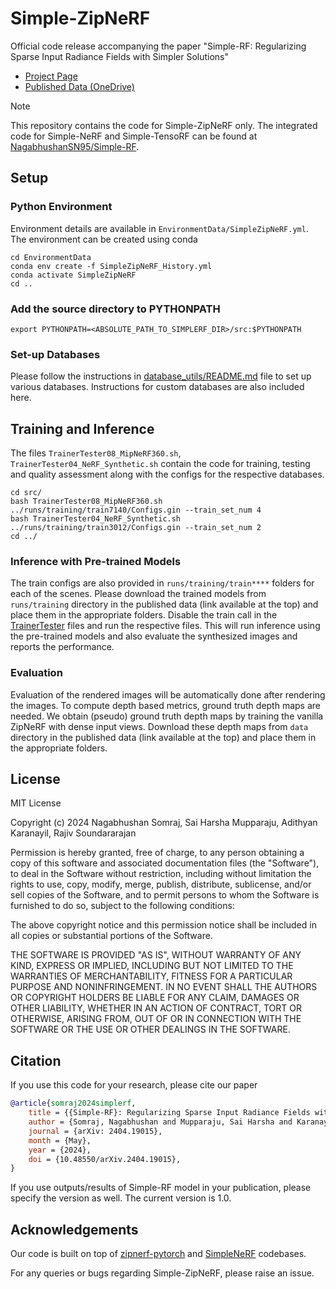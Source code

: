 # Simple-ZipNeRF
Official code release accompanying the paper "Simple-RF: Regularizing Sparse Input Radiance Fields with Simpler Solutions"

* [Project Page](https://nagabhushansn95.github.io/publications/2024/Simple-RF.html)
* [Published Data (OneDrive)](https://indianinstituteofscience-my.sharepoint.com/:f:/g/personal/nagabhushans_iisc_ac_in/Egl0tSqfBnBIqKYZP0nJPFoB24jhJe0EQQe1KBrav63ohQ?e=0GSEmV)

> [!NOTE]
> This repository contains the code for Simple-ZipNeRF only. The integrated code for Simple-NeRF and Simple-TensoRF can be found at [NagabhushanSN95/Simple-RF](https://github.com/NagabhushanSN95/Simple-RF).

## Setup

### Python Environment
Environment details are available in `EnvironmentData/SimpleZipNeRF.yml`. The environment can be created using conda
```shell
cd EnvironmentData
conda env create -f SimpleZipNeRF_History.yml
conda activate SimpleZipNeRF
cd ..
```

### Add the source directory to PYTHONPATH
```shell
export PYTHONPATH=<ABSOLUTE_PATH_TO_SIMPLERF_DIR>/src:$PYTHONPATH
```

### Set-up Databases
Please follow the instructions in [database_utils/README.md](src/database_utils/README.md) file to set up various databases. Instructions for custom databases are also included here.

## Training and Inference
The files `TrainerTester08_MipNeRF360.sh`, `TrainerTester04_NeRF_Synthetic.sh` contain the code for training, testing and quality assessment along with the configs for the respective databases.
```shell
cd src/
bash TrainerTester08_MipNeRF360.sh ../runs/training/train7140/Configs.gin --train_set_num 4
bash TrainerTester04_NeRF_Synthetic.sh ../runs/training/train3012/Configs.gin --train_set_num 2
cd ../
```

### Inference with Pre-trained Models
The train configs are also provided in `runs/training/train****` folders for each of the scenes. Please download the trained models from `runs/training` directory in the published data (link available at the top) and place them in the appropriate folders. Disable the train call in the [TrainerTester](src/TrainerTester08_MipNeRF360.py#L116) files and run the respective files. This will run inference using the pre-trained models and also evaluate the synthesized images and reports the performance.

### Evaluation
Evaluation of the rendered images will be automatically done after rendering the images. To compute depth based metrics, ground truth depth maps are needed. We obtain (pseudo) ground truth depth maps by training the vanilla ZipNeRF with dense input views. Download these depth maps from `data` directory in the published data (link available at the top) and place them in the appropriate folders.

## License
MIT License

Copyright (c) 2024 Nagabhushan Somraj, Sai Harsha Mupparaju, Adithyan Karanayil, Rajiv Soundararajan

Permission is hereby granted, free of charge, to any person obtaining a copy
of this software and associated documentation files (the "Software"), to deal
in the Software without restriction, including without limitation the rights
to use, copy, modify, merge, publish, distribute, sublicense, and/or sell
copies of the Software, and to permit persons to whom the Software is
furnished to do so, subject to the following conditions:

The above copyright notice and this permission notice shall be included in all
copies or substantial portions of the Software.

THE SOFTWARE IS PROVIDED "AS IS", WITHOUT WARRANTY OF ANY KIND, EXPRESS OR
IMPLIED, INCLUDING BUT NOT LIMITED TO THE WARRANTIES OF MERCHANTABILITY,
FITNESS FOR A PARTICULAR PURPOSE AND NONINFRINGEMENT. IN NO EVENT SHALL THE
AUTHORS OR COPYRIGHT HOLDERS BE LIABLE FOR ANY CLAIM, DAMAGES OR OTHER
LIABILITY, WHETHER IN AN ACTION OF CONTRACT, TORT OR OTHERWISE, ARISING FROM,
OUT OF OR IN CONNECTION WITH THE SOFTWARE OR THE USE OR OTHER DEALINGS IN THE
SOFTWARE.


## Citation
If you use this code for your research, please cite our paper

```bibtex
@article{somraj2024simplerf,
    title = {{Simple-RF}: Regularizing Sparse Input Radiance Fields with Simpler Solutions},
    author = {Somraj, Nagabhushan and Mupparaju, Sai Harsha and Karanayil, Adithyan and Soundararajan, Rajiv},
    journal = {arXiv: 2404.19015},
    month = {May},
    year = {2024},
    doi = {10.48550/arXiv.2404.19015},
}
```
If you use outputs/results of Simple-RF model in your publication, please specify the version as well. The current version is 1.0.

## Acknowledgements
Our code is built on top of [zipnerf-pytorch](https://github.com/SuLvXiangXin/zipnerf-pytorch) and [SimpleNeRF](https://github.com/NagabhushanSN95/SimpleNeRF) codebases.


For any queries or bugs regarding Simple-ZipNeRF, please raise an issue.
